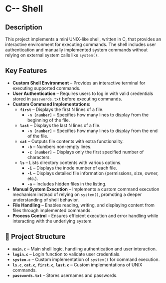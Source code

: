# C-- Shell  

## Description  

This project implements a mini UNIX-like shell, written in C, that provides an interactive environment for executing commands. The shell includes user authentication and manually implemented system commands without relying on external system calls like `system()`.  

## Key Features  

- **Custom Shell Environment** – Provides an interactive terminal for executing supported commands.  
- **User Authentication** – Requires users to log in with valid credentials stored in `passwords.txt` before executing commands.  
- **Custom Command Implementations:**  
  - **`first`** – Displays the first N lines of a file.  
    - **`-n [number]`** – Specifies how many lines to display from the beginning of the file.  
  - **`last`** – Displays the last N lines of a file.  
    - **`-n [number]`** – Specifies how many lines to display from the end of the file.  
  - **`cat`** – Outputs file contents with extra functionality.  
    - **`-b`** – Numbers non-empty lines.  
    - **`-c [number]`** – Displays only the first specified number of characters.  
  - **`ls`** – Lists directory contents with various options.  
    - **`-i`** – Displays the inode number of each file.  
    - **`-l`** – Displays detailed file information (permissions, size, owner, etc.).  
    - **`-a`** – Includes hidden files in the listing.  
- **Manual System Execution** – Implements a custom command execution mechanism instead of relying on `system()`, promoting a deeper understanding of shell behavior.  
- **File Handling** – Enables reading, writing, and displaying content from files through implemented commands.  
- **Process Control** – Ensures efficient execution and error handling while interacting with the underlying system.  

## 📂 Project Structure  

- **`main.c`** – Main shell logic, handling authentication and user interaction.  
- **`login.c`** – Login function to validate user credentials.  
- **`system.c`** – Custom implementation of `system()` for command execution.  
- **`ls.c`**, **`cat.c`**, **`first.c`**, **`last.c`** – Custom implementations of UNIX commands.  
- **`passwords.txt`** – Stores usernames and passwords.  

